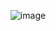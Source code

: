 <center>
  
  ![image](https://github.com/ryderbelserion/ryderbelserion/assets/52214219/4f1ceff1-500b-4430-9d72-33a44abded36)
  
</center>

